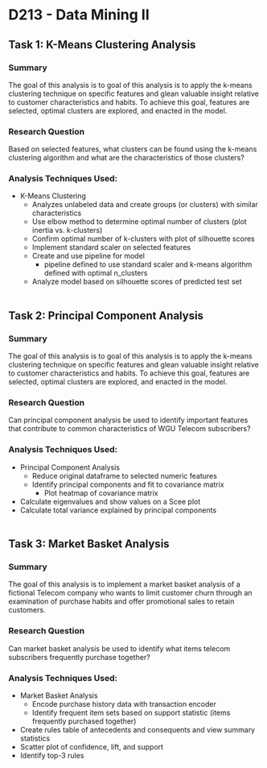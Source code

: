 # **D213 - Data Mining II**

## **Task 1: K-Means Clustering Analysis**

### **Summary** 
The goal of this analysis is to goal of this analysis is to apply the k-means clustering technique on specific features and glean valuable insight relative to customer characteristics and habits. To achieve this goal, features are selected, optimal clusters are explored, and enacted in the model. 

### **Research Question** 
Based on selected features, what clusters can be found using the k-means clustering algorithm and what are the characteristics of those clusters?


### **Analysis Techniques Used:**
- K-Means Clustering
  - Analyzes unlabeled data and create groups (or clusters) with similar characteristics
  - Use elbow method to determine optimal number of clusters (plot inertia vs. k-clusters)
  - Confirm optimal number of k-clusters with plot of silhouette scores
  - Implement standard scaler on selected features
  - Create and use pipeline for model
    - pipeline defined to use standard scaler and k-means algorithm defined with optimal n_clusters
  - Analyze model based on silhouette scores of predicted test set
  <br><br>

## **Task 2: Principal Component Analysis**

### **Summary** 
The goal of this analysis is to goal of this analysis is to apply the k-means clustering technique on specific features and glean valuable insight relative to customer characteristics and habits. To achieve this goal, features are selected, optimal clusters are explored, and enacted in the model. 

### **Research Question** 
Can principal component analysis be used to identify important features that contribute to common characteristics of WGU Telecom subscribers?


### **Analysis Techniques Used:**
- Principal Component Analysis
  - Reduce original dataframe to selected numeric features
  - Identify principal components and fit to covariance matrix
    - Plot heatmap of covariance matrix
- Calculate eigenvalues and show values on a Scee plot
- Calculate total variance explained by principal components
<br><br>

## **Task 3: Market Basket Analysis**

### **Summary**
The goal of this analysis is to implement a market basket analysis of a fictional Telecom company who wants to limit customer churn through an examination of purchase habits and offer promotional sales to retain customers.

### **Research Question**
Can market basket analysis be used to identify what items telecom subscribers frequently purchase together?


### **Analysis Techniques Used:**
- Market Basket Analysis
  - Encode purchase history data with transaction encoder
  - Identify frequent item sets based on support statistic (items frequently purchased together)
- Create rules table of antecedents and consequents and view summary statistics
- Scatter plot of confidence, lift, and support
- Identify top-3 rules 
